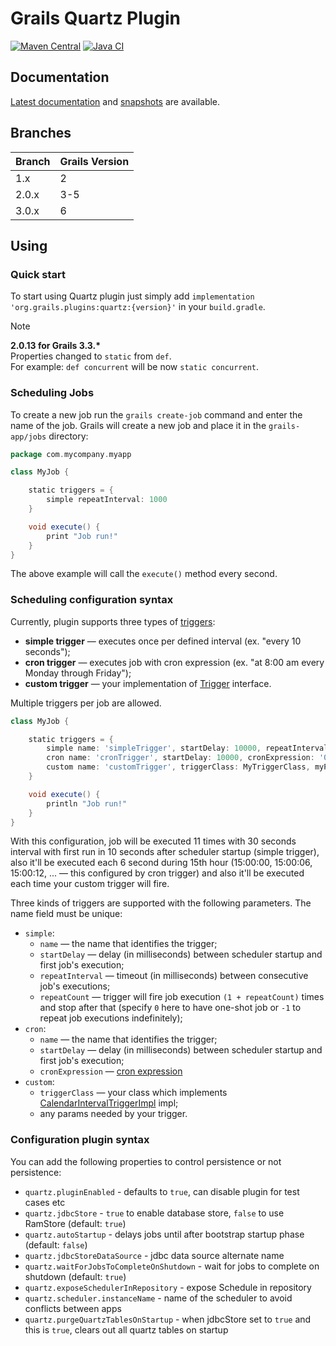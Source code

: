 # Grails Quartz Plugin

[![Maven Central](https://img.shields.io/maven-central/v/org.grails.plugins/quartz.svg?label=Maven%20Central)](https://central.sonatype.com/artifact/org.grails.plugins/quartz)
[![Java CI](https://github.com/grails/grails-quartz/actions/workflows/gradle.yml/badge.svg?event=push)](https://github.com/grails/grails-quartz/actions/workflows/gradle.yml)

## Documentation

[Latest documentation](https://grails.github.io/grails-quartz/latest/) and [snapshots](https://grails.github.io/grails-quartz/snapshot/) are available.

## Branches

| Branch  | Grails Version |
|---------|----------------|
| 1.x     | 2              |
| 2.0.x   | 3-5            |
| 3.0.x   | 6              |

## Using
### Quick start
To start using Quartz plugin just simply add
`implementation 'org.grails.plugins:quartz:{version}'` in your `build.gradle`.

>[!NOTE]
> __2.0.13 for Grails 3.3.*__\
> Properties changed to `static` from `def`.\
> For example: `def concurrent` will be now `static concurrent`.

### Scheduling Jobs
To create a new job run the `grails create-job` command and enter the name of the job. Grails will create a new job and place it in the `grails-app/jobs` directory:
```groovy
package com.mycompany.myapp

class MyJob {

    static triggers = {
        simple repeatInterval: 1000
    }

    void execute() {
        print "Job run!"
    }
}
```

The above example will call the `execute()` method every second.

### Scheduling configuration syntax

Currently, plugin supports three types of [triggers](http://www.quartz-scheduler.org/documentation/quartz-2.3.0/tutorials/tutorial-lesson-02.html):
* **simple trigger** — executes once per defined interval (ex. "every 10 seconds");
* **cron trigger** — executes job with cron expression (ex. "at 8:00 am every Monday through Friday");
* **custom trigger** — your implementation of [Trigger](http://www.quartz-scheduler.org/api/2.3.0/org/quartz/Trigger.html) interface.

Multiple triggers per job are allowed.
```groovy
class MyJob {

    static triggers = {
        simple name: 'simpleTrigger', startDelay: 10000, repeatInterval: 30000, repeatCount: 10
        cron name: 'cronTrigger', startDelay: 10000, cronExpression: '0/6 * 15 * * ?'
        custom name: 'customTrigger', triggerClass: MyTriggerClass, myParam: myValue, myAnotherParam: myAnotherValue
    }

    void execute() {
        println "Job run!"
    }
}
```

With this configuration, job will be executed 11 times with 30 seconds interval with first run in 10 seconds after scheduler startup (simple trigger), also it'll be executed each 6 second during 15th hour (15:00:00, 15:00:06, 15:00:12, ... — this configured by cron trigger) and also it'll be executed each time your custom trigger will fire.

Three kinds of triggers are supported with the following parameters. The name field must be unique:
* `simple`:
  * `name` — the name that identifies the trigger;
  * `startDelay` — delay (in milliseconds) between scheduler startup and first job's execution;
  * `repeatInterval` — timeout (in milliseconds) between consecutive job's executions;
  * `repeatCount` — trigger will fire job execution `(1 + repeatCount)` times and stop after that (specify `0`  here to have one-shot job or `-1` to repeat job executions indefinitely);
* `cron`:
  * `name` — the name that identifies the trigger;
  * `startDelay` — delay (in milliseconds) between scheduler startup and first job's execution;
  * `cronExpression` — [cron expression](http://www.quartz-scheduler.org/api/2.2.0/org/quartz/CronExpression.html)
* `custom`:
  * `triggerClass`  — your class which implements [CalendarIntervalTriggerImpl](http://www.quartz-scheduler.org/api/2.3.0/org/quartz/impl/triggers/CalendarIntervalTriggerImpl.html) impl;
  * any params needed by your trigger.

### Configuration plugin syntax

You can add the following properties to control persistence or not persistence:
* `quartz.pluginEnabled` - defaults to `true`, can disable plugin for test cases etc
* `quartz.jdbcStore` - `true` to enable database store, `false` to use RamStore (default: `true`)
* `quartz.autoStartup` - delays jobs until after bootstrap startup phase (default: `false`)
* `quartz.jdbcStoreDataSource` - jdbc data source alternate name
* `quartz.waitForJobsToCompleteOnShutdown` - wait for jobs to complete on shutdown (default: `true`)
* `quartz.exposeSchedulerInRepository` - expose Schedule in repository
* `quartz.scheduler.instanceName` - name of the scheduler to avoid conflicts between apps
* `quartz.purgeQuartzTablesOnStartup` - when jdbcStore set to `true` and this is `true`, clears out all quartz tables on startup
